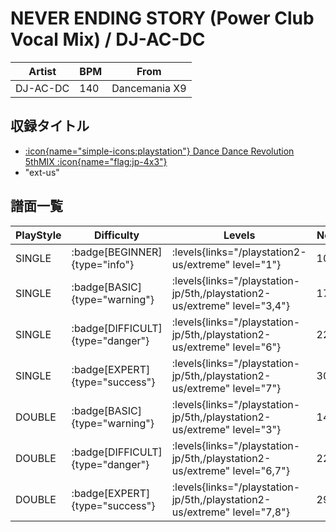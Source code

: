 # NEVER ENDING STORY (Power Club Vocal Mix) / DJ-AC-DC

|Artist|BPM|From|
|------|---|----|
|DJ-AC-DC|140|Dancemania X9|

## 収録タイトル

- [:icon{name="simple-icons:playstation"} Dance Dance Revolution 5thMIX :icon{name="flag:jp-4x3"}](/playstation-jp/5th)
- "ext-us"

## 譜面一覧

|PlayStyle|Difficulty|Levels|Notes|Movie|
|---------|----------|------|-----|-----|
|SINGLE| :badge[BEGINNER]{type="info"}| :levels{links="/playstation2-us/extreme" level="1"}|101/0||
|SINGLE| :badge[BASIC]{type="warning"}| :levels{links="/playstation-jp/5th,/playstation2-us/extreme" level="3,4"}|173/0||
|SINGLE| :badge[DIFFICULT]{type="danger"}| :levels{links="/playstation-jp/5th,/playstation2-us/extreme" level="6"}|222/0||
|SINGLE| :badge[EXPERT]{type="success"}| :levels{links="/playstation-jp/5th,/playstation2-us/extreme" level="7"}|304/0||
|DOUBLE| :badge[BASIC]{type="warning"}| :levels{links="/playstation-jp/5th,/playstation2-us/extreme" level="3"}|149/0||
|DOUBLE| :badge[DIFFICULT]{type="danger"}| :levels{links="/playstation-jp/5th,/playstation2-us/extreme" level="6,7"}|224/0||
|DOUBLE| :badge[EXPERT]{type="success"}| :levels{links="/playstation-jp/5th,/playstation2-us/extreme" level="7,8"}|293/0||
